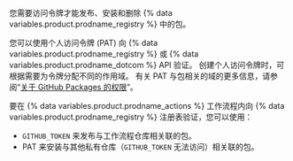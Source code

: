您需要访问令牌才能发布、安装和删除 {% data variables.product.prodname_registry %} 中的包。

您可以使用个人访问令牌 (PAT) 向 {% data variables.product.prodname_registry %} 或 {% data variables.product.prodname_dotcom %} API 验证。 创建个人访问令牌时，可根据需要为令牌分配不同的作用域。 有关 PAT 与包相关的域的更多信息，请参阅“[关于 GitHub Packages 的权限](/packages/learn-github-packages/about-permissions-for-github-packages#about-scopes-and-permissions-for-package-registries)”。

要在 {% data variables.product.prodname_actions %} 工作流程内向 {% data variables.product.prodname_registry %} 注册表验证，您可以使用：
- `GITHUB_TOKEN` 来发布与工作流程仓库相关联的包。
- PAT 来安装与其他私有仓库（`GITHUB_TOKEN` 无法访问）相关联的包。